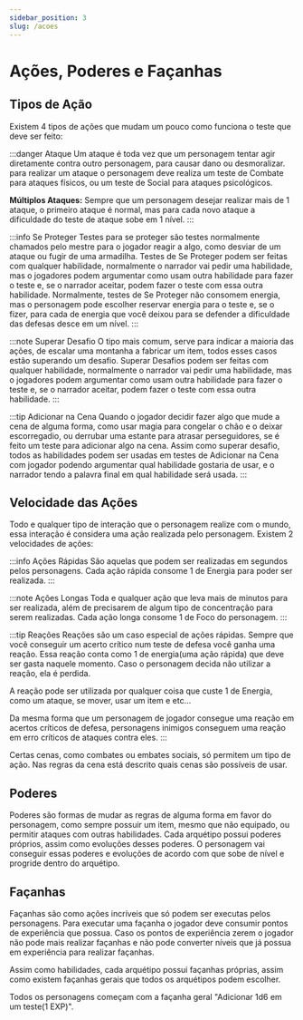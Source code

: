 ```yaml
---
sidebar_position: 3
slug: /acoes
---
```


# Ações, Poderes e Façanhas

## Tipos de Ação
Existem 4 tipos de ações que mudam um pouco como funciona o teste que deve ser feito:

:::danger Ataque
Um ataque é toda vez que um personagem tentar agir diretamente contra outro personagem, para causar dano ou desmoralizar. para realizar um ataque o personagem deve realiza um teste de Combate para ataques físicos, ou um teste de Social para ataques psicológicos.

**Múltiplos Ataques:** Sempre que um personagem desejar realizar mais de 1 ataque, o primeiro ataque é normal, mas para cada novo ataque a dificuldade do teste de ataque sobe em 1 nível.
:::

:::info Se Proteger
Testes para se proteger são testes normalmente chamados pelo mestre para o jogador reagir a algo, como desviar de um ataque ou fugir de uma armadilha. Testes de Se Proteger podem ser feitas com qualquer habilidade, normalmente o narrador vai pedir uma habilidade, mas o jogadores podem argumentar como usam outra habilidade para fazer o teste e, se o narrador aceitar, podem fazer o teste com essa outra habilidade. Normalmente, testes de Se Proteger não consomem energia, mas o personagem pode escolher reservar energia para o teste e, se o fizer, para cada de energia que você deixou para se defender a dificuldade das defesas desce em um nível.
:::

:::note Superar Desafio
O tipo mais comum, serve para indicar a maioria das ações, de escalar uma montanha a fabricar um item, todos esses casos estão superando um desafio. Superar Desafios podem ser feitas com qualquer habilidade, normalmente o narrador vai pedir uma habilidade, mas o jogadores podem argumentar como usam outra habilidade para fazer o teste e, se o narrador aceitar, podem fazer o teste com essa outra habilidade.
:::

:::tip Adicionar na Cena
Quando o jogador decidir fazer algo que mude a cena de alguma forma, como usar magia para congelar o chão e o deixar escorregadio, ou derrubar uma estante para atrasar perseguidores, se é feito um teste para adicionar algo na cena. Assim como superar desafio, todos as habilidades podem ser usadas em testes de Adicionar na Cena com jogador podendo argumentar qual habilidade gostaria de usar, e o narrador tendo a palavra final em qual habilidade será usada.
:::


## Velocidade das Ações
Todo e qualquer tipo de interação que o personagem realize com o mundo, essa interação é considera uma ação realizada pelo personagem. Existem 2 velocidades de ações:

:::info Ações Rápidas
São aquelas que podem ser realizadas em segundos pelos personagens. Cada ação rápida consome 1 de Energia para poder ser realizada.
:::

:::note Ações Longas
Toda e qualquer ação que leva mais de minutos para ser realizada, além de precisarem de algum tipo de concentração para serem realizadas. Cada ação longa consome 1 de Foco do personagem.
:::

:::tip Reações
Reações são um caso especial de ações rápidas. Sempre que você conseguir um acerto crítico num teste de defesa você ganha uma reação. Essa reação conta como 1 de energia(uma ação rápida) que deve ser gasta naquele momento. Caso o personagem decida não utilizar a reação, ela é perdida.

A reação pode ser utilizada por qualquer coisa que custe 1 de Energia, como um ataque, se mover, usar um item e etc...

Da mesma forma que um personagem de jogador consegue uma reação em acertos críticos de defesa, personagens inimigos conseguem uma reação em erro críticos de ataques contra eles.
:::

Certas cenas, como combates ou embates sociais, só permitem um tipo de ação. Nas regras da cena está descrito quais cenas são possíveis de usar.

## Poderes
Poderes são formas de mudar as regras de alguma forma em favor do personagem, como sempre possuir um item, mesmo que não equipado, ou permitir ataques com outras habilidades.
Cada arquétipo possui poderes próprios, assim como evoluções desses poderes. O personagem vai conseguir essas poderes e evoluções de acordo com que sobe de nível e progride dentro do arquétipo.

## Façanhas
Façanhas são como ações incríveis que só podem ser executas pelos personagens. Para executar uma façanha o jogador deve consumir pontos de experiência que possua. Caso os pontos de experiência zerem o jogador não pode mais realizar façanhas e não pode converter níveis que já possua em experiência para realizar façanhas.

Assim como habilidades, cada arquétipo possui façanhas próprias, assim como existem façanhas gerais que todos os arquétipos podem escolher.

Todos os personagens começam com a façanha geral "Adicionar 1d6 em um teste(1 EXP)".